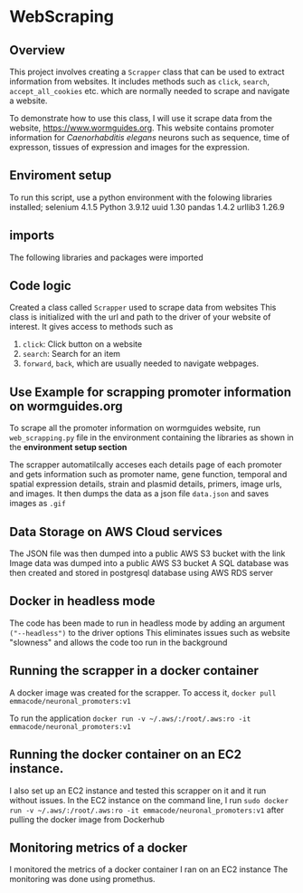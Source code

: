 # WebScraping
## Overview
This project involves creating a `Scrapper` class that can be used to extract information from websites. It includes methods such as `click`, `search`, `accept_all_cookies` etc. which are normally needed to scrape and navigate a website. 

To demonstrate how to use this class, I will use it scrape data from the website, https://www.wormguides.org. This website contains promoter information for *Caenorhabditis elegans* neurons such as sequence, time of expresson, tissues of expression and images for the expression.

## Enviroment setup
To run this script, use a python environment with the folowing libraries installed;
selenium         4.1.5
Python           3.9.12
uuid             1.30
pandas           1.4.2
urllib3          1.26.9

## imports
The following libraries and packages were imported


## Code logic
Created a class called `Scrapper` used to scrape data from websites
This class is initialized with the url and path to the driver of your website of interest.
It gives access to methods such as 

1. `click`: Click button on a website
2. `search`: Search for an item
3. `forward`, `back`, which are usually needed to navigate webpages. 



## Use Example for scrapping promoter information on wormguides.org
To scrape all the promoter information on wormguides website, run `web_scrapping.py` file in the environment containing the libraries as shown in the **environment setup section**

The scrapper automatilcally acceses each details page of each promoter and gets information such as promoter
name, gene function, temporal and spatial expression details, strain and plasmid details, primers, image urls, and images. It then dumps the data as a json file `data.json` and saves images as `.gif`

## Data Storage on AWS Cloud services
The JSON file was then dumped into a public AWS S3 bucket with the link
Image data was dumped into a public AWS S3 bucket
A SQL database was then created and stored in postgresql database using AWS RDS server

## Docker in headless mode
The code has been made to run in headless mode by adding an argument `("--headless")` to the driver options
This eliminates issues such as website "slowness" and allows the code too run in the background

## Running the scrapper in a docker container
A docker image was created for the scrapper. To access it,
`docker pull emmacode/neuronal_promoters:v1`

To run the application
`docker run -v ~/.aws/:/root/.aws:ro -it emmacode/neuronal_promoters:v1`

## Running the docker container on an EC2 instance.
I also set up an EC2 instance and tested this scrapper on it and it run without issues. 
In the EC2 instance on the command line, I run 
`sudo docker run -v ~/.aws/:/root/.aws:ro -it emmacode/neuronal_promoters:v1` after pulling the docker image from Dockerhub

## Monitoring metrics of a docker
I monitored the metrics of a docker container I ran on an EC2 instance
The monitoring was done using promethus. 
